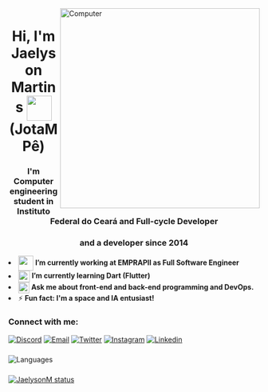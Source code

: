<img src="https://i.imgur.com/PUPMTop.gif" width="400px" align="right" alt="Computer">
<h1 align="center">Hi, I'm Jaelyson Martins <img width="50px" align="center" src="https://raw.githubusercontent.com/kaueMarques/kaueMarques/master/hi.gif"> (JotaMPê)</h1>
<h3 align="center">I'm Computer engineering student in Instituto Federal do Ceará and Full-cycle Developer</h3>
<h3 align="center">and a developer since 2014</h3>


<li align="left"><img align="center" width="30px" src="https://cdn.dribbble.com/users/4706493/screenshots/12030660/media/28c94bdba213eece520cc42e958078f9.gif"> <strong>I’m currently working at EMPRAPII as Full Software Engineer</strong></li>
<li align="left"><img align="center" width="23px" src="https://pro2-bar-s3-cdn-cf.myportfolio.com/39d6472b8673d0fa5bf265b5b08caebc/be1a760a-e546-4411-950c-91794b07930a_rw_600.gif"> <strong>I’m currently learning Dart (Flutter)</strong></li>
<li align="left"><img align="center" width="22px" src="http://fulltimetrade.com.br/wp-content/uploads/2020/08/source.gif"> <strong>Ask me about front-end and back-end programming and DevOps.</strong></li>
<li align="left">⚡ <strong>Fun fact: I'm a space and IA entusiast!</strong></li>

### Connect with me:
[![Discord](https://img.shields.io/badge/Discord-7289DA?style=for-the-badge&logo=discord&logoColor=white)](https://discord.com/users/280474473856237569)
[![Email](https://img.shields.io/badge/Email-0078D4?style=for-the-badge&logo=microsoft-outlook&logoColor=white)](mailto:jaelysonmartins@gmail.com?subject=Hello%22)
[![Twitter](https://img.shields.io/badge/Twitter-1DA1F2?style=for-the-badge&logo=twitter&logoColor=white)](https://twitter.com/JaelysonMartins)
[![Instagram](https://img.shields.io/badge/INSTAGRAM-E1306C?style=for-the-badge&logo=instagram&logoColor=white)](https://www.instagram.com/jaelysonm/)
[![Linkedin](https://img.shields.io/badge/LINKEDIN-0e76a8?style=for-the-badge&logo=linkedin&logoColor=white)](https://www.linkedin.com/in/jaelyson-martins-2470b6195/)
###
![Languages](https://github-readme-stats.vercel.app/api/top-langs/?username=JaelysonM&layout=compact&theme=dracula&hide_title=true&langs_count=10)

###

[![JaelysonM status](https://github-readme-stats.vercel.app/api?username=JaelysonM&layout=compact&theme=tokyonight&hide_title=true&show_icons=true&count_private=true)](https://github.com/JaelysonM/)
